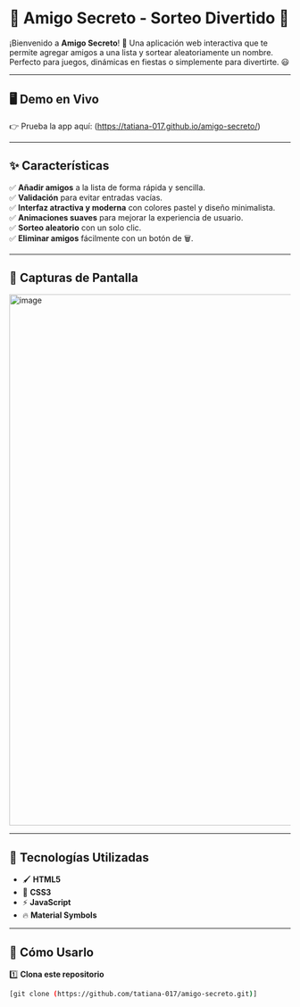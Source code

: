 # 🎁 Amigo Secreto - Sorteo Divertido 🎉

¡Bienvenido a **Amigo Secreto**! 🎊 Una aplicación web interactiva que te permite agregar amigos a una lista y sortear aleatoriamente un nombre. Perfecto para juegos, dinámicas en fiestas o simplemente para divertirte. 😃  

---

## 🖥️ **Demo en Vivo**
👉 Prueba la app aquí: (https://tatiana-017.github.io/amigo-secreto/)

---

## ✨ **Características**
✅ **Añadir amigos** a la lista de forma rápida y sencilla.  
✅ **Validación** para evitar entradas vacías.  
✅ **Interfaz atractiva y moderna** con colores pastel y diseño minimalista.  
✅ **Animaciones suaves** para mejorar la experiencia de usuario.  
✅ **Sorteo aleatorio** con un solo clic.  
✅ **Eliminar amigos** fácilmente con un botón de 🗑️.  

---

## 🎨 **Capturas de Pantalla**
<img width="952" alt="image" src="https://github.com/user-attachments/assets/1acbf138-4561-430d-bf12-a8183c77093b" />
 

---

## 🚀 **Tecnologías Utilizadas**
- 🖌️ **HTML5**
- 🎨 **CSS3**  
- ⚡ **JavaScript**
- 🔥 **Material Symbols**

---

## 🔧 **Cómo Usarlo**
1️⃣ **Clona este repositorio**  
```sh
[git clone (https://github.com/tatiana-017/amigo-secreto.git)]
